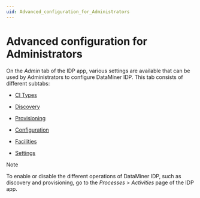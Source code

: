 ```yaml
---
uid: Advanced_configuration_for_Administrators
---
```


# Advanced configuration for Administrators

On the *Admin* tab of the IDP app, various settings are available that can be used by Administrators to configure DataMiner IDP. This tab consists of different subtabs:

- [CI Types](xref:CI_Types)

- [Discovery](xref:Discovery)

- [Provisioning](xref:Provisioning)

- [Configuration](xref:Configuration)

- [Facilities](xref:Facilities)

- [Settings](xref:Settings)

> [!NOTE]
> To enable or disable the different operations of DataMiner IDP, such as discovery and provisioning, go to the *Processes* > *Activities* page of the IDP app.
>
